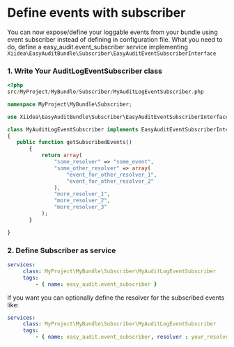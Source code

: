 Define events with subscriber
==============================

You can now expose/define your loggable events from your bundle using event subscriber instead of defining in configuration file. What you need to do, define a easy_audit.event_subscriber service implementing `Xiidea\EasyAuditBundle\Subscriber\EasyAuditEventSubscriberInterface`

### 1. Write Your AuditLogEventSubscriber class

``` php
<?php
src/MyProject/MyBundle/Subscriber/MyAuditLogEventSubscriber.php

namespace MyProject\MyBundle\Subscriber;

use Xiidea\EasyAuditBundle\Subscriber\EasyAuditEventSubscriberInterface

class MyAuditLogEventSubscriber implements EasyAuditEventSubscriberInterface
{
   public function getSubscribedEvents()
       {
           return array(
               "some_resolver" => "some_event",
               "some_other_resolver" => array(
                   "event_for_other_resolver_1",
                   "event_for_other_resolver_2"
               ),
               "more_resolver_1",
               "more_resolver_2",
               "more_resolver_3"
           );
       }

}

```

### 2. Define Subscriber as service

``` yaml
services:
     class: MyProject\MyBundle\Subscriber\MyAuditLogEventSubscriber
     tags:
         - { name: easy_audit.event_subscriber }

```

If you want you can optionally define the resolver for the subscribed events like:
 
``` yaml
services:
     class: MyProject\MyBundle\Subscriber\MyAuditLogEventSubscriber
     tags:
         - { name: easy_audit.event_subscriber, resolver : your_resolver_service_id }

```
